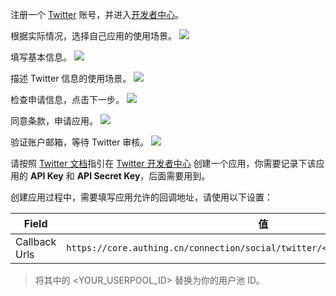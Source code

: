 <IntegrationDetailCard title="在 Twitter 开发者平台创建一个应用">

注册一个 [Twitter](https://twitter.com/) 账号，并进入[开发者中心](https://developer.twitter.com/en/portal/)。

根据实际情况，选择自己应用的使用场景。
![](~@imagesZhCn/connections/twitter/4.png)

填写基本信息。
![](~@imagesZhCn/connections/twitter/5.png)

描述 Twitter 信息的使用场景。
![](~@imagesZhCn/connections/twitter/6.png)

检查申请信息，点击下一步。
![](~@imagesZhCn/connections/twitter/7.png)

同意条款，申请应用。
![](~@imagesZhCn/connections/twitter/8.png)

验证账户邮箱，等待 Twitter 审核。
![](~@imagesZhCn/connections/twitter/9.png)

请按照 [Twitter 文档](https://developer.twitter.com/en/docs/getting-started)指引在 [Twitter 开发者中心](https://developer.twitter.com/en/portal/) 创建一个应用，你需要记录下该应用的 **API Key** 和 **API Secret Key**，后面需要用到。

创建应用过程中，需要填写应用允许的回调地址，请使用以下设置：

| Field | 值 |
| ---- | :----: |
| Callback Urls | `https://core.authing.cn/connection/social/twitter/<YOUR_USERPOOL_ID>/callback` |

> 将其中的 <YOUR_USERPOOL_ID> 替换为你的用户池 ID。

</IntegrationDetailCard>